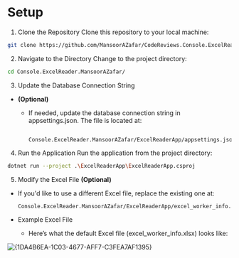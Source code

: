 # Setup

1. Clone the Repository
Clone this repository to your local machine:

```bash
git clone https://github.com/MansoorAZafar/CodeReviews.Console.ExcelReader.git
```

2. Navigate to the Directory
Change to the project directory:

```bash
cd Console.ExcelReader.MansoorAZafar/
```

3. Update the Database Connection String
- **(Optional)**
  - If needed, update the database connection string in appsettings.json. The file is located at:

    ```arduino
      Console.ExcelReader.MansoorAZafar/ExcelReaderApp/appsettings.json
    ```

4. Run the Application
Run the application from the project directory:

```bash
dotnet run --project .\ExcelReaderApp\ExcelReaderApp.csproj
```

5. Modify the Excel File **(Optional)**
- If you'd like to use a different Excel file, replace the existing one at:

  ```arduino
  Console.ExcelReader.MansoorAZafar/ExcelReaderApp/excel_worker_info.xlsx
  ```

- Example Excel File
  -  Here’s what the default Excel file (excel_worker_info.xlsx) looks like:



![{1DA4B6EA-1C03-4677-AFF7-C3FEA7AF1395}](https://github.com/user-attachments/assets/e0a5e39a-3911-4a40-82fc-4c3d7c02378f)
